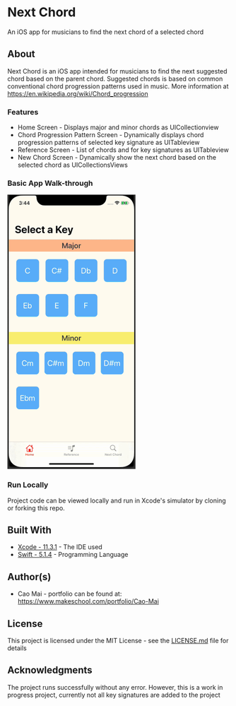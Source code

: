 # Next Chord 
An iOS app for musicians to find the next chord of a selected chord

## About
Next Chord is an iOS app intended for musicians to find the next suggested chord based on the parent chord. Suggested chords is based on common conventional chord progression patterns used in music. More information at https://en.wikipedia.org/wiki/Chord_progression

### Features
* Home Screen - Displays major and minor chords as UICollectionview
* Chord Progression Pattern Screen - Dynamically displays chord progression patterns of selected key signature as UITableview
* Reference Screen - List of chords and for key signatures as UITableview
* New Chord Screen - Dynamically show the next chord based on the selected chord as UICollectionsViews

### Basic App Walk-through
![](nextChordProjectWalk.gif)


### Run Locally

Project code can be viewed locally and run in Xcode's simulator by cloning or forking this repo.

## Built With
* [Xcode - 11.3.1](https://developer.apple.com/xcode/) - The IDE used
* [Swift - 5.1.4](https://developer.apple.com/swift/) - Programming Language

## Author(s)
* Cao Mai - portfolio can be found at:
https://www.makeschool.com/portfolio/Cao-Mai

## License

This project is licensed under the MIT License - see the [LICENSE.md](LICENSE.md) file for details

## Acknowledgments
The project runs successfully without any error. However, this is a work in progress project, currently not all key signatures are added to the project